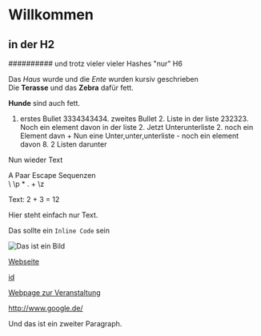 # Willkommen

## in der H2
########## und trotz vieler vieler Hashes "nur" H6

Das *Haus* wurde und die _Ente_ wurden kursiv geschrieben  
Die __Terasse__ und das **Zebra** dafür fett.

**Hunde** sind auch fett.

1. erstes Bullet 
3334343434. zweites Bullet
    2. Liste in der liste
    232323. Noch ein element davon in der liste
        2. Jetzt Unterunterliste
        2. noch ein Element davn
            + Nun eine Unter,unter,unterliste
            - noch ein element davon
    8. 2 Listen darunter
        
Nun wieder Text        

A Paar Escape Sequenzen  
\\ \p \* \. \+ \z

Text: 2 + 3 = 12  

Hier steht einfach
nur Text.


[id]: http://www.google.de/


Das sollte ein `Inline Code` sein

![Das ist ein Bild][bild]

[Webseite][id]

[id][]

[Webpage zur Veranstaltung](http://ob.cs.hm.edu/lectures/compiler)

<http://www.google.de/>


[bild]: /path/image.png

Und
das 
ist
ein
zweiter
Paragraph.
